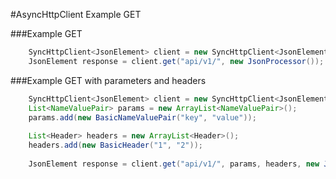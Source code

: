 #AsyncHttpClient Example GET

###Example GET

```java
	SyncHttpClient<JsonElement> client = new SyncHttpClient<JsonElement>("http://example.com");
	JsonElement response = client.get("api/v1/", new JsonProcessor());
```

###Example GET with parameters and headers

```java
	SyncHttpClient<JsonElement> client = new SyncHttpClient<JsonElement>("http://example.com");
	List<NameValuePair> params = new ArrayList<NameValuePair>();
	params.add(new BasicNameValuePair("key", "value"));
	
	List<Header> headers = new ArrayList<Header>();
	headers.add(new BasicHeader("1", "2"));
	 
	JsonElement response = client.get("api/v1/", params, headers, new JsonProcessor());
```